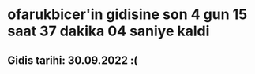 # ofarukbicer'in gidisine son 4 gun 15 saat 37 dakika 04 saniye kaldi

## Gidis tarihi: 30.09.2022 :(